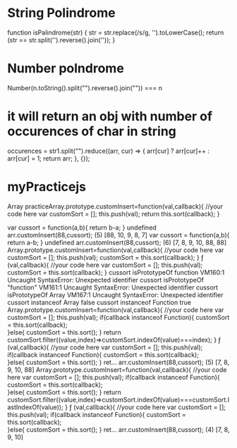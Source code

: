 # String Polindrome
function isPalindrome(str) {
    str = str.replace(/s/g, '').toLowerCase();
    return (str == str.split('').reverse().join(''));
}
# Number polndrome
Number(n.toString().split("").reverse().join("")) === n
# it will return an obj with  number of occurences of char in string
occurences = str1.split("").reduce((arr, cur) => { arr[cur] ? arr[cur]++ : arr[cur] = 1; return arr; }, {});


# myPracticejs
Array practiceArray.prototype.customInsert=function(val,callback){
  //your code here
  var customSort = [];
  this.push(val);
return this.sort(callback);
}

var cussort = function(a,b){
return b-a;
}
undefined
arr.customInsert(88,cussort);
(5) [88, 10, 9, 8, 7]
var cussort = function(a,b){
return a-b;
}
undefined
arr.customInsert(88,cussort);
(6) [7, 8, 9, 10, 88, 88]
Array.prototype.customInsert=function(val,callback){
  //your code here
  var customSort = [];
  this.push(val);
  customSort = this.sort(callback);
}
ƒ (val,callback){
  //your code here
  var customSort = [];
  this.push(val);
  customSort = this.sort(callback);
}
cussort isPrototypeOf function
VM160:1 Uncaught SyntaxError: Unexpected identifier
cussort isPrototypeOf "function"
VM161:1 Uncaught SyntaxError: Unexpected identifier
cussort isPrototypeOf Array
VM167:1 Uncaught SyntaxError: Unexpected identifier
cussort instanceof Array
false
cussort instanceof Function
true
Array.prototype.customInsert=function(val,callback){
  //your code here
  var customSort = [];
  this.push(val);
  if(callback instanceof Function){
    customSort = this.sort(callback);  
  }else{
    customSort = this.sort();
  }
 return customSort.filter((value,index)=>customSort.indexOf(value)===index);
}
ƒ (val,callback){
  //your code here
  var customSort = [];
  this.push(val);
  if(callback instanceof Function){
    customSort = this.sort(callback);  
  }else{
    customSort = this.sort();
  }
 ret…
arr.customInsert(88,cussort);
(5) [7, 8, 9, 10, 88]
Array.prototype.customInsert=function(val,callback){
  //your code here
  var customSort = [];
  this.push(val);
  if(callback instanceof Function){
    customSort = this.sort(callback);  
  }else{
    customSort = this.sort();
  }
 return customSort.filter((value,index)=>customSort.indexOf(value)===customSort.lastIndexOf(value));
}
ƒ (val,callback){
  //your code here
  var customSort = [];
  this.push(val);
  if(callback instanceof Function){
    customSort = this.sort(callback);  
  }else{
    customSort = this.sort();
  }
 ret…
arr.customInsert(88,cussort);
(4) [7, 8, 9, 10]
